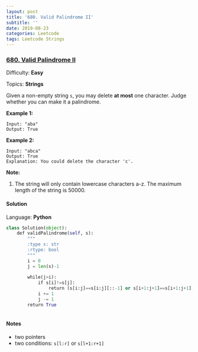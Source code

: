 ```yaml
---
layout: post
title: '680. Valid Palindrome II'
subtitle: ''
date: 2019-08-23
categories: Leetcode
tags: Leetcode Strings
---
```


### [680\. Valid Palindrome II](https://leetcode.com/problems/valid-palindrome-ii/)

Difficulty: **Easy**

Topics: **Strings**


Given a non-empty string `s`, you may delete **at most** one character. Judge whether you can make it a palindrome.

**Example 1:**  

```
Input: "aba"
Output: True
```

**Example 2:**  

```
Input: "abca"
Output: True
Explanation: You could delete the character 'c'.
```

**Note:**  

1.  The string will only contain lowercase characters a-z. The maximum length of the string is 50000.


#### Solution

Language: **Python**

```python
class Solution(object):
    def validPalindrome(self, s):
        """
        :type s: str
        :rtype: bool
        """
        i = 0
        j = len(s)-1
        
        while(j>i):
            if s[i]!=s[j]:
                return (s[i:j]==s[i:j][::-1] or s[i+1:j+1]==s[i+1:j+1][::-1])
            i += 1
            j -= 1
        return True
        
```

#### Notes
- two pointers
- two conditions: `s[l:r]` or `s[l+1:r+1]`